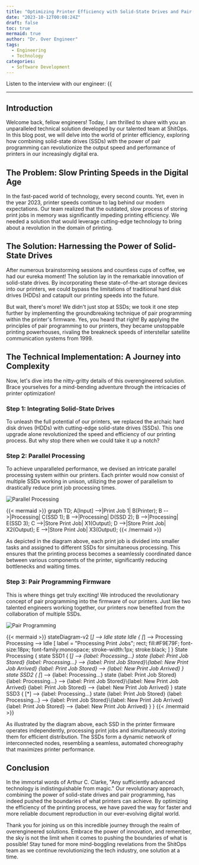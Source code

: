 ```yaml
---
title: "Optimizing Printer Efficiency with Solid-State Drives and Pair Programming"
date: "2023-10-12T00:08:24Z"
draft: false
toc: true
mermaid: true
author: "Dr. Over Engineer"
tags:
  - Engineering
  - Technology
categories:
  - Software Development
---
```


Listen to the interview with our engineer: {{<audio src="https://s3.chaops.de/shitops/podcasts/optimizing-printer-efficiency-with-solid-state-drives-and-pair-programming.mp3" class="audio">}}

---

## Introduction

Welcome back, fellow engineers! Today, I am thrilled to share with you an unparalleled technical solution developed by our talented team at ShitOps. In this blog post, we will delve into the world of printer efficiency, exploring how combining solid-state drives (SSDs) with the power of pair programming can revolutionize the output speed and performance of printers in our increasingly digital era.

## The Problem: Slow Printing Speeds in the Digital Age

In the fast-paced world of technology, every second counts. Yet, even in the year 2023, printer speeds continue to lag behind our modern expectations. Our team realized that the outdated, slow process of storing print jobs in memory was significantly impeding printing efficiency. We needed a solution that would leverage cutting-edge technology to bring about a revolution in the domain of printing.

## The Solution: Harnessing the Power of Solid-State Drives

After numerous brainstorming sessions and countless cups of coffee, we had our eureka moment! The solution lay in the remarkable innovation of solid-state drives. By incorporating these state-of-the-art storage devices into our printers, we could bypass the limitations of traditional hard disk drives (HDDs) and catapult our printing speeds into the future.

But wait, there's more! We didn't just stop at SSDs; we took it one step further by implementing the groundbreaking technique of pair programming within the printer's firmware. Yes, you heard that right! By applying the principles of pair programming to our printers, they became unstoppable printing powerhouses, rivaling the breakneck speeds of interstellar satellite communication systems from 1999.

## The Technical Implementation: A Journey into Complexity

Now, let's dive into the nitty-gritty details of this overengineered solution. Brace yourselves for a mind-bending adventure through the intricacies of printer optimization!

### Step 1: Integrating Solid-State Drives

To unleash the full potential of our printers, we replaced the archaic hard disk drives (HDDs) with cutting-edge solid-state drives (SSDs). This one upgrade alone revolutionized the speed and efficiency of our printing process. But why stop there when we could take it up a notch?

### Step 2: Parallel Processing

To achieve unparalleled performance, we devised an intricate parallel processing system within our printers. Each printer would now consist of multiple SSDs working in unison, utilizing the power of parallelism to drastically reduce print job processing times.

![Parallel Processing](Assets/parallel_processing.png)

{{< mermaid >}}
graph TD;
    A[Input] -->|Print Job 1| B(Printer);
    B -->|Processing| C(SSD 1);
    B -->|Processing| D(SSD 2);
    B -->|Processing| E(SSD 3);
    C -->|Store Print Job| X1(Output);
    D -->|Store Print Job| X2(Output);
    E -->|Store Print Job| X3(Output);
{{< /mermaid >}}

As depicted in the diagram above, each print job is divided into smaller tasks and assigned to different SSDs for simultaneous processing. This ensures that the printing process becomes a seamlessly coordinated dance between various components of the printer, significantly reducing bottlenecks and waiting times.

### Step 3: Pair Programming Firmware

This is where things get truly exciting! We introduced the revolutionary concept of pair programming into the firmware of our printers. Just like two talented engineers working together, our printers now benefited from the collaboration of multiple SSDs.

![Pair Programming](Assets/pair_programming.png)

{{< mermaid >}}
stateDiagram-v2
    [*] --> Idle
    state Idle {
        [*] --> Processing
        Processing --> Idle
        [
            label = "Processing Print Jobs";
            rect; 
            fill:#F9E79F;
            font-size:18px;
            font-family:monospace;
            stroke-width:1px;
            stroke:black;
        ]
    }
    State Processing {
        state SSD1 {
            [*] --> {label: Processing...}
            state {label: Print Job Stored}
            {label: Processing...} --> {label: Print Job Stored}\\{label: New Print Job Arrived}
            {label: Print Job Stored} --> {label: New Print Job Arrived}
        }
        state SSD2 {
            [*] --> {label: Processing...}
            state {label: Print Job Stored}
            {label: Processing...} --> {label: Print Job Stored}\\{label: New Print Job Arrived}
            {label: Print Job Stored} --> {label: New Print Job Arrived}
        }
        state SSD3 {
            [*] --> {label: Processing...}
            state {label: Print Job Stored}
            {label: Processing...} --> {label: Print Job Stored}\\{label: New Print Job Arrived}
            {label: Print Job Stored} --> {label: New Print Job Arrived}
        }
    }
{{< /mermaid >}}

As illustrated by the diagram above, each SSD in the printer firmware operates independently, processing print jobs and simultaneously storing them for efficient distribution. The SSDs form a dynamic network of interconnected nodes, resembling a seamless, automated choreography that maximizes printer performance.

## Conclusion

In the immortal words of Arthur C. Clarke, "Any sufficiently advanced technology is indistinguishable from magic." Our revolutionary approach, combining the power of solid-state drives and pair programming, has indeed pushed the boundaries of what printers can achieve. By optimizing the efficiency of the printing process, we have paved the way for faster and more reliable document reproduction in our ever-evolving digital world.

Thank you for joining us on this incredible journey through the realm of overengineered solutions. Embrace the power of innovation, and remember, the sky is not the limit when it comes to pushing the boundaries of what is possible! Stay tuned for more mind-boggling revelations from the ShitOps team as we continue revolutionizing the tech industry, one solution at a time.